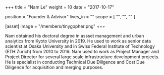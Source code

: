 +++
title = "Nam Le"
weight = 10
date = "2017-10-17"

position = "Founder & Advisor"
lives_in = ""
scope = [
  "",
  "",
  ""
]

[asset]
  image = "/members/tinygopher.png"
+++

Nam obtained his doctoral degree in assset management and urban analytics from Kyoto University in 2019. He used to work as senior data scientist at Osaka University and in Swiss Federal Institute of Technology (ETH Zurich) from 2010 to 2016. Nam used to work as Project Manager and Project Director for several large scale infrastructure development projects. He is specialist in conducting Technical Due Diligence and Cost Due Diligence for acquisition and merging purposes.
